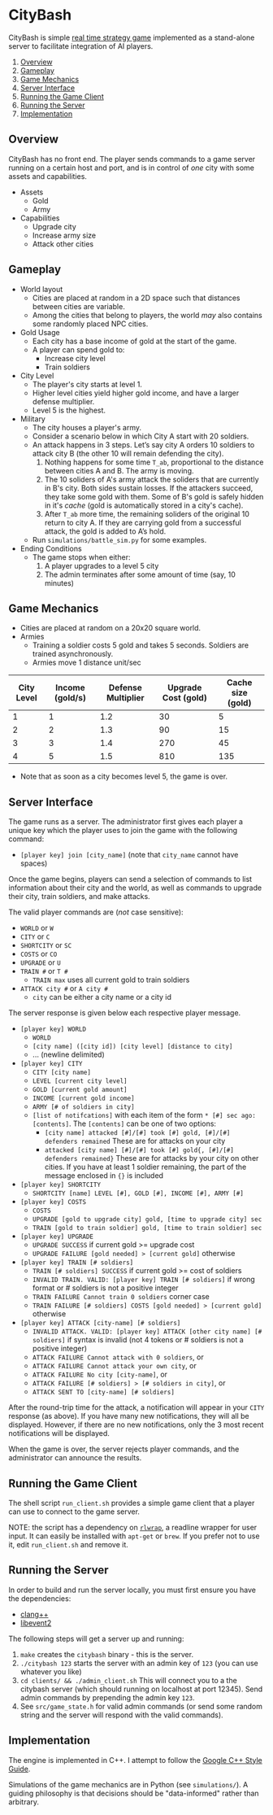 # CityBash
CityBash is simple [real time strategy
game](https://en.wikipedia.org/wiki/Real-time_strategy) implemented as a
stand-alone server to facilitate integration of AI players.

1. [Overview](#overview)
2. [Gameplay](#gameplay)
3. [Game Mechanics](#game-mechanics)
4. [Server Interface](#server-interface)
5. [Running the Game Client](#running-the-game-client)
6. [Running the Server](#running-the-server)
7. [Implementation](#implementation)

## Overview
CityBash has no front end. The player sends commands to a game server running
on a certain host and port, and is in control of _one_ city with some assets
and capabilities.

- Assets
  - Gold
  - Army
- Capabilities
  - Upgrade city
  - Increase army size
  - Attack other cities

## Gameplay
- World layout
  - Cities are placed at random in a 2D space such that distances between cities are variable.
  - Among the cities that belong to players, the world _may_ also contains some randomly placed NPC cities.
- Gold Usage
  - Each city has a base income of gold at the start of the game.
  - A player can spend gold to:
    * Increase city level
    * Train soldiers
- City Level
  - The player's city starts at level 1.
  - Higher level cities yield higher gold income, and have a larger defense multiplier.
  - Level 5 is the highest.
- Military
  - The city houses a player's army.
  - Consider a scenario below in which City A start with 20 soldiers.
  - An attack happens in 3 steps. Let’s say city A orders 10 soldiers to attack city B (the other 10 will remain defending the city).
    1. Nothing happens for some time `T_ab`, proportional to the distance between cities A and B. The army is moving.
    2. The 10 soliders of A's army attack the soliders that are currently in B's city. Both sides sustain losses. If the attackers succeed, they take some gold with them. Some of B's gold is safely hidden in it's _cache_ (gold is automatically stored in a city's cache).
    3. After `T_ab` more time, the remaining soliders of the original 10 return to city A. If they are carrying gold from a successful attack, the gold is added to A’s hold.
  - Run `simulations/battle_sim.py` for some examples.
- Ending Conditions
  - The game stops when either:
    1. A player upgrades to a level 5 city
    2. The admin terminates after some amount of time (say, 10 minutes)

## Game Mechanics
- Cities are placed at random on a 20x20 square world.
- Armies
  - Training a soldier costs 5 gold and takes 5 seconds. Soldiers are trained asynchronously.
  - Armies move 1 distance unit/sec

City Level | Income (gold/s) | Defense Multiplier | Upgrade Cost (gold) | Cache size (gold) |
---------- | --------------- | ------------------ | ------------ | ---------- |
1 | 1 | 1.2 | 30  | 5   |
2 | 2 | 1.3 | 90  | 15  |
3 | 3 | 1.4 | 270 | 45  |
4 | 5 | 1.5 | 810 | 135 |

- Note that as soon as a city becomes level 5, the game is over.

## Server Interface
The game runs as a server. The administrator first gives each player a unique
key which the player uses to join the game with the following command:
  - `[player key] join [city_name]` (note that `city_name` cannot have spaces)

Once the game begins, players can send a selection of commands to list
information about their city and the world, as well as commands to upgrade
their city, train soldiers, and make attacks.

The valid player commands are (_not_ case sensitive):
- `WORLD` or `W`
- `CITY` or `C`
- `SHORTCITY` or `SC`
- `COSTS` or `CO`
- `UPGRADE` or `U`
- `TRAIN #` or `T #`
  - `TRAIN max` uses all current gold to train soldiers
- `ATTACK city #` or `A city #`
  - `city` can be either a city name or a city id

The server response is given below each respective player message.
  - `[player key] WORLD`
    - `WORLD`
    - `[city name] ([city id]) [city level] [distance to city]`
    - ... (newline delimited)
  - `[player key] CITY`
    - `CITY [city name]`
    - `LEVEL [current city level]`
    - `GOLD [current gold amount]`
    - `INCOME [current gold income]`
    - `ARMY [# of soldiers in city]`
    - `[list of notifcations]` with each item of the form `* [#] sec ago: [contents]`. The `[contents]` can be one of two options:
      - `[city name] attacked [#]/[#] took [#] gold, [#]/[#] defenders remained` These are for attacks on your city
      - `attacked [city name] [#]/[#] took [#] gold{, [#]/[#] defenders remained}` These are for attacks by your city on other cities. If you have at least 1 soldier remaining, the part of the message enclosed in `{}` is included
  - `[player key] SHORTCITY`
    - `SHORTCITY [name] LEVEL [#], GOLD [#], INCOME [#], ARMY [#]`
  - `[player key] COSTS`
    - `COSTS`
    - `UPGRADE [gold to upgrade city] gold, [time to upgrade city] sec`
    - `TRAIN [gold to train soldier] gold, [time to train soldier] sec`
  - `[player key] UPGRADE`
    - `UPGRADE SUCCESS` if current gold >= upgrade cost
    - `UPGRADE FAILURE [gold needed] > [current gold]` otherwise
  - `[player key] TRAIN [# soldiers]`
    - `TRAIN [# soldiers] SUCCESS` if current gold >= cost of soldiers
    - `INVALID TRAIN. VALID: [player key] TRAIN [# soldiers]` if wrong format or # soldiers is
    not a positive integer
    - `TRAIN FAILURE Cannot train 0 soldiers` corner case
    - `TRAIN FAILURE [# soldiers] COSTS [gold needed] > [current gold]` otherwise
  - `[player key] ATTACK [city-name] [# soldiers]`
    - `INVALID ATTACK. VALID: [player key] ATTACK [other city name] [# soldiers]`
       if syntax is invalid (not 4 tokens or # soldiers is not a positive integer)
    - `ATTACK FAILURE Cannot attack with 0 soldiers`, or
    - `ATTACK FAILURE Cannot attack your own city`, or
    - `ATTACK FAILURE No city [city-name]`, or
    - `ATTACK FAILURE [# soldiers] > [# soldiers in city]`, or
    - `ATTACK SENT TO [city-name] [# soldiers]`

After the round-trip time for the attack, a notification will appear in your
`CITY` response (as above). If you have many new notifications, they will all
be displayed. However, if there are no new notifications, only the 3 most recent
notifications will be displayed.

When the game is over, the server rejects player commands, and the
administrator can announce the results.

## Running the Game Client
The shell script `run_client.sh` provides a simple game client that a player
can use to connect to the game server.

NOTE: the script has a dependency on
[`rlwrap`](https://github.com/hanslub42/rlwrap), a readline wrapper for user
input. It can easily be installed with `apt-get` or `brew`. If you prefer not to
use it, edit `run_client.sh` and remove it.

## Running the Server
In order to build and run the server locally, you must first ensure you have the
dependencies:
- [clang++](http://clang.llvm.org/)
- [libevent2](http://libevent.org/)

The following steps will get a server up and running:

1. `make` creates the `citybash` binary - this is the server.
2. `./citybash 123` starts the server with an admin key of `123` (you can use whatever you like)
3. `cd clients/ && ./admin_client.sh` This will connect you to a the citybash server (which should running on localhost at port 12345). Send admin commands by prepending the admin key `123`.
4. See `src/game_state.h` for valid admin commands (or send some random string
and the server will respond with the valid commands).

## Implementation
The engine is implemented in C++. I attempt to follow the
[Google C++ Style Guide](https://google.github.io/styleguide/cppguide.html).

Simulations of the game mechanics are in Python (see `simulations/`). A guiding
philosophy is that decisions should be "data-informed" rather than arbitrary.
